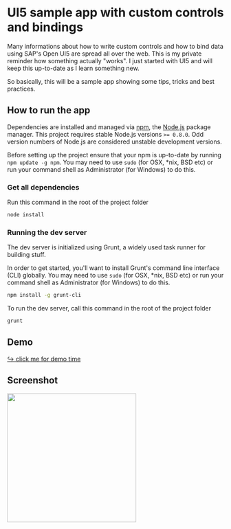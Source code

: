 # UI5 sample app with custom controls and bindings

Many informations about how to write custom controls and how to bind data using SAP's Open UI5 are spread all over the web. This is my private reminder how something actually "works". I just started with UI5 and will keep this up-to-date as I learn something new.

So basically, this will be a sample app showing some tips, tricks and best practices.

## How to run the app

Dependencies are installed and managed via [npm](https://www.npmjs.com/), the [Node.js](https://nodejs.org/) package manager. This project requires stable Node.js versions `>= 0.8.0`. Odd version numbers of Node.js are considered unstable development versions.

Before setting up the project ensure that your npm is up-to-date by running `npm update -g npm`. You may need to use `sudo` (for OSX, *nix, BSD etc) or run your command shell as Administrator (for Windows) to do this.

### Get all dependencies

Run this command in the root of the project folder
```bash
node install
```

### Running the dev server

The dev server is initialized using Grunt, a widely used task runner for building stuff.

In order to get started, you'll want to install Grunt's command line interface (CLI) globally. You may need to use `sudo` (for OSX, *nix, BSD etc) or run your command shell as Administrator (for Windows) to do this.

```bash
npm install -g grunt-cli
```

To run the dev server, call this command in the root of the project folder
```bash
grunt
```

## Demo

[↪ click me for demo time](http://sunbox.github.io/sap-ui5-CustomControlsAndDataBinding/www/)

## Screenshot

<img src="https://raw.githubusercontent.com/SunboX/sap-ui5-CustomListItemControl/master/screenshots/app.png" width="300"/>
